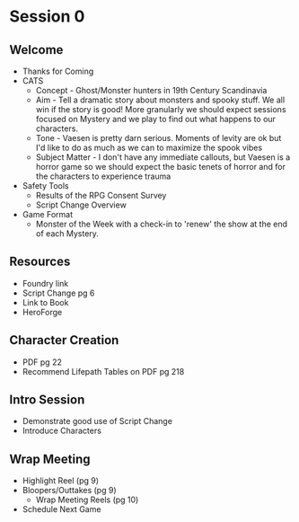 # Session 0
## Welcome
- Thanks for Coming
- CATS
	- Concept - Ghost/Monster hunters in 19th Century Scandinavia
	- Aim - Tell a dramatic story about monsters and spooky stuff.  We all win if the story is good!   More granularly we should expect sessions focused on Mystery and we play to find out what happens to our characters.
	- Tone - Vaesen is pretty darn serious.  Moments of levity are ok but I'd like to do as much as we can to maximize the spook vibes
	- Subject Matter - I don't have any immediate callouts, but Vaesen is a horror game so we should expect the basic tenets of horror and for the characters to experience trauma
- Safety Tools
	- Results of the RPG Consent Survey
	- Script Change Overview
- Game Format
	- Monster of the Week with a check-in to 'renew' the show at the end of each Mystery.

## Resources
- Foundry link
- Script Change pg 6
- Link to Book
- HeroForge

## Character Creation
- PDF pg 22
- Recommend Lifepath Tables on PDF pg 218

## Intro Session
- Demonstrate good use of Script Change
- Introduce Characters

## Wrap Meeting
- Highlight Reel (pg 9)
- Bloopers/Outtakes (pg 9)
	- Wrap Meeting Reels (pg 10)
- Schedule Next Game